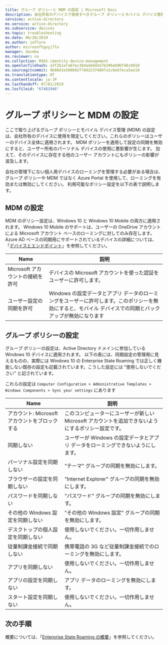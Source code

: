 ```yaml
---
title: グループ ポリシーと MDM の設定 | Microsoft Docs
description: 会社所有のデバイスで使用すべきグループ ポリシーとモバイル デバイス管理 (MDM) 設定に関する情報を提供します。
services: active-directory
ms.service: active-directory
ms.subservice: devices
ms.topic: troubleshooting
ms.date: 06/28/2019
ms.author: joflore
author: microsoftguyjflo
manager: daveba
ms.reviewer: na
ms.collection: M365-identity-device-management
ms.openlocfilehash: a3f2b1afa67ec36da4d4da57b296e696fd6c6910
ms.sourcegitcommit: 9b80d1e560b02f74d2237489fa1c6eb7eca5ee10
ms.translationtype: HT
ms.contentlocale: ja-JP
ms.lasthandoff: 07/01/2019
ms.locfileid: "67481946"
---
```

# <a name="group-policy-and-mdm-settings"></a>グループ ポリシーと MDM の設定
ここで取り上げるグループ ポリシーとモバイル デバイス管理 (MDM) の設定は、会社所有のデバイスに使用を限定してください。これらのポリシーはユーザーのデバイス全体に適用されます。 MDM ポリシーを適用して設定の同期を無効にすると、ユーザー所有のパーソナル デバイスの使用に悪影響が生じます。 加えて、そのデバイスに存在する他のユーザー アカウントにもポリシーの影響が波及します。

会社の管理下にない個人用デバイスのローミングを管理する必要がある場合は、グループ ポリシーや MDM ではなく Azure Portal を使用して、ローミングを有効または無効にしてください。
利用可能なポリシー設定を以下の表で説明します。

## <a name="mdm-settings"></a>MDM の設定
MDM のポリシー設定は、Windows 10 と Windows 10 Mobile の両方に適用されます。  Windows 10 Mobile のサポートは、ユーザーの OneDrive アカウントによる Microsoft アカウント ベースのローミングに対してのみ存在します。  Azure AD ベースの同期用にサポートされているデバイスの詳細については、「[デバイスとエンドポイント](enterprise-state-roaming-windows-settings-reference.md)」を参照してください。

| Name | 説明 |
| --- | --- |
| Microsoft アカウントの接続を許可 |デバイスの Microsoft アカウントを使った認証をユーザーに許可します。 |
| ユーザー設定の同期を許可 |Windows の設定データとアプリ データのローミングをユーザーに許可します。このポリシーを無効にすると、モバイル デバイスでの同期とバックアップが無効になります |

## <a name="group-policy-settings"></a>グループ ポリシーの設定
グループ ポリシーの設定は、Active Directory ドメインに参加している Windows 10 デバイスに適用されます。 以下の表には、同期設定の管理用に見えるものの、実際には Windows 10 の Enterprise State Roaming では正しく機能しない既存の設定も記載されています。こうした設定には "使用しないでください" と記されています。

これらの設定は `Computer Configuration > Administrative Templates > Windows Components > Sync your settings` にあります 

| Name | 説明 |
| --- | --- |
| アカウント: Microsoft アカウントをブロックする |このコンピューターにユーザーが新しい Microsoft アカウントを追加できないようにするポリシー設定です。 |
| 同期しない |ユーザーが Windows の設定データとアプリ データをローミングできないようにします。 |
| パーソナル設定を同期しない |"テーマ" グループの同期を無効にします。 |
| ブラウザーの設定を同期しない |"Internet Explorer" グループの同期を無効にします。 |
| パスワードを同期しない |"パスワード" グループの同期を無効にします。 |
| その他の Windows 設定を同期しない |"その他の Windows 設定" グループの同期を無効にします。 |
| デスクトップの個人設定を同期しない |使用しないでください。一切作用しません。 |
| 従量制課金接続で同期しない |携帯電話の 3G など従量制課金接続でのローミングを無効にします。 |
| アプリを同期しない |使用しないでください。一切作用しません。 |
| アプリの設定を同期しない |アプリ データのローミングを無効にします。 |
| スタート設定を同期しない |使用しないでください。一切作用しません。 |

## <a name="next-steps"></a>次の手順

概要については、「[Enterprise State Roaming の概要](enterprise-state-roaming-overview.md)」を参照してください。



